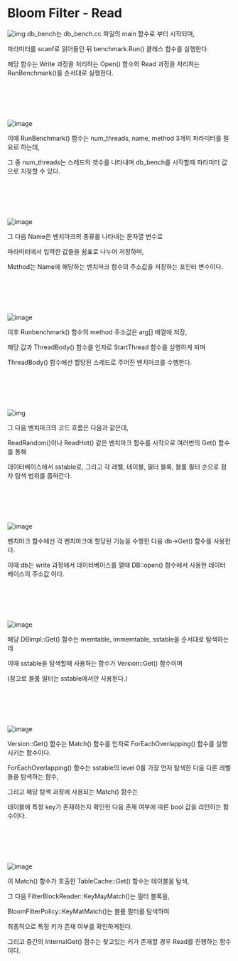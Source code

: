 # Bloom Filter - Read

![img](https://user-images.githubusercontent.com/101636590/187571334-4c1d3c8d-77e1-4824-8338-45dcf735d4c1.png)
db_bench는 db_bench.cc 파일의 main 함수로 부터 시작되며,

파라미터를 scanf로 읽어들인 뒤 benchmark.Run() 클래스 함수를 실행한다.

해당 함수는 Write 과정을 처리하는 Open() 함수와 Read 과정을 처리하는 RunBenchmark()를 순서대로 실행한다.


<br/>
<br/>
<br/>
<br/>

![image](https://user-images.githubusercontent.com/101636590/189677379-32e48a2e-b087-47e3-9b8c-5771cc7a783c.png)

이때 RunBenchmark() 함수는 num_threads, name, method 3개의 파라미터를 필요로 하는데,

그 중 num_threads는 스레드의 갯수를 나타내며 db_bench를 시작할때 파라미터 값으로 지정할 수 있다.

<br/>
<br/>
<br/>
<br/>

![image](https://user-images.githubusercontent.com/101636590/189677993-8bdbcf82-3b03-43c1-8c76-2b55927d5d93.png)


그 다음 Name은 벤치마크의 종류를 나타내는 문자열 변수로

파라미터에서 입력한 값들을 쉼표로 나누어 저장하며,

Method는 Name에 해당하는 벤치마크 함수의 주소값을 저장하는 포인터 변수이다.

<br/>
<br/>
<br/>
<br/>

![image](https://user-images.githubusercontent.com/101636590/189682019-4ded8020-839b-48f1-bcdb-7ad3a886a9b7.png)

이후 Runbenchmark() 함수의 method 주소값은 arg[] 배열에 저장,

해당 값과 ThreadBody() 함수를 인자로 StartThread 함수를 실행하게 되며

ThreadBody() 함수에선 할당된 스레드로 주어진 벤치마크를 수행한다.

<br/>
<br/>
<br/>
<br/>

![img](https://user-images.githubusercontent.com/101636590/187571539-e04da925-24a4-45ab-a18a-a3df6905e80c.png)

그 다음 벤치마크의 코드 흐름은 다음과 같은데,

ReadRandom()이나 ReadHot() 같은 벤치마크 함수를 시작으로 여러번의 Get() 함수를 통해

데이터베이스에서 sstable로, 그리고 각 레벨, 테이블, 필터 블록, 블룸 필터 순으로 점차 탐색 범위를 좁혀간다.

<br/>
<br/>
<br/>
<br/>

![image](https://user-images.githubusercontent.com/101636590/189691492-2cfdce0a-d5d8-4eeb-b5d5-80627986b82d.png)

벤치마크 함수에선 각 벤치마크에 할당된 기능을 수행한 다음 db->Get() 함수를 사용한다.

이때 db는 write 과정에서 데이터베이스를 열때 DB::open() 함수에서 사용한 데이터 베이스의 주소값 이다.

<br/>
<br/>
<br/>
<br/>

![image](https://user-images.githubusercontent.com/101636590/189692806-b438bfc1-8ea4-4aa5-a65d-a134b6223b82.png)

해당 DBImpl::Get() 함수는 memtable, immemtable, sstable을 순서대로 탐색하는데

이때 sstable을 탐색할때 사용하는 함수가 Version::Get() 함수이며 

(참고로 블룸 필터는 sstable에서만 사용된다.)

<br/>
<br/>
<br/>
<br/>

![image](https://user-images.githubusercontent.com/101636590/189693687-c932cc19-9c1b-456e-8201-b87d3525df0c.png)


Version::Get() 함수는 Match() 함수를 인자로 ForEachOverlapping() 함수를 실행시키는 함수이다.

ForEachOverlapping() 함수는 sstable의 level 0를 가장 먼저 탐색한 다음 다른 레벨들을 탐색하는 함수,

그리고 해당 탐색 과정에 사용되는 Match() 함수는 

테이블에 특정 key가 존재하는지 확인한 다음 존재 여부에 따른 bool 값을 리턴하는 함수이다.

<br/>
<br/>
<br/>
<br/>

![image](https://user-images.githubusercontent.com/101636590/189698016-8058db18-1d10-4b3b-b57c-363699681d02.png)

이 Match() 함수가 호출한 TableCache::Get() 함수는 테이블을 탐색,

그 다음 FilterBlockReader::KeyMayMatch()는 필터 블록을,

BloomFilterPolicy::KeyMatMatch()는 블룸 필터를 탐색하여 

최종적으로 특정 키가 존재 여부를 확인하게된다.

그리고 중간의 InternalGet() 함수는 찾고있는 키가 존재할 경우 Read를 진행하는 함수이다.


